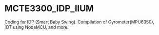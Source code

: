 # MCTE3300_IDP_IIUM
Coding for IDP (Smart Baby Swing). Compilation of Gyrometer(MPU6050), IOT using NodeMCU, and more.
